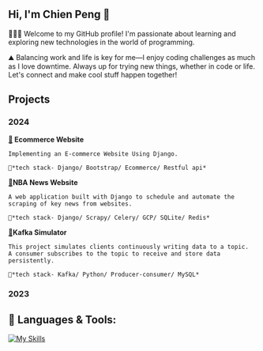 ##  Hi, I'm Chien Peng 👋 
 🧑🏻‍💻 Welcome to my GitHub profile! I'm passionate about learning and exploring new technologies in the world of programming.
 
 ⛰️ Balancing work and life is key for me—I enjoy coding challenges as much as I love downtime. Always up for trying new things, whether in code or life. Let's connect and make cool stuff happen together!


## Projects
### 2024
 **[🔗](https://github.com/pong1013/ecommerce-django) Ecommerce Website**

    Implementing an E-commerce Website Using Django.
  
    📘*tech stack- Django/ Bootstrap/ Ecommerce/ Restful api*

**[🔗](https://github.com/pong1013/django-scrapy)NBA News Website**

    A web application built with Django to schedule and automate the scraping of key news from websites.

    📘*tech stack- Django/ Scrapy/ Celery/ GCP/ SQLite/ Redis*
**[🔗](https://github.com/pong1013/kafka-streaming-simulator)Kafka Simulator**
   
    This project simulates clients continuously writing data to a topic. 
    A consumer subscribes to the topic to receive and store data persistently.
    
    📘*tech stack- Kafka/ Python/ Producer-consumer/ MySQL*

### 2023
 

## 🔨 Languages & Tools:
[![My Skills](https://skillicons.dev/icons?i=kubernetes,terraform,azure,gcp,python,rust,docker,ubuntu,nodejs,pnpm,vscode&perline=6)](https://skillicons.dev)

